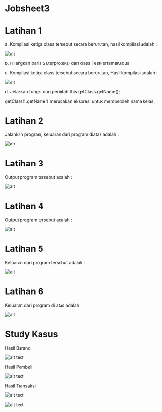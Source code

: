 # Jobsheet3

# Latihan 1

a.	Kompilasi ketiga class tersebut secara berurutan, hasil kompilasi adalah :

![alt](https://github.com/nandhitadvz/Jobsheet3/blob/master/1.TESTPERTAMAKEDUA.JPG)

b.	Hilangkan baris S1.terprotek() dari class TestPertamaKedua

c.	Kompilasi ketiga class tersebut secara berurutan, Hasil kompilasi adalah :

![alt](https://github.com/nandhitadvz/Jobsheet3/blob/master/1.JAWAB%20B.JPG)

d.	Jelaskan fungsi dari perintah this.getClass.getName();

getClass().getName() merupakan ekspresi untuk memperoleh nama kelas.

# Latihan 2

Jalankan program, keluaran dari program diatas adalah :

![alt](https://github.com/nandhitadvz/Jobsheet3/blob/master/2.konssprkls.JPG)

# Latihan 3

Output program tersebut adalah :

![alt](https://github.com/nandhitadvz/Jobsheet3/blob/master/3.gajah.JPG)

# Latihan 4

Output program tersebut adalah :

![alt](https://github.com/nandhitadvz/Jobsheet3/blob/master/4.demover.JPG)

# Latihan 5

Keluaran dari program tersebut adalah :

![alt](https://github.com/nandhitadvz/Jobsheet3/blob/master/5.hasil%20mt.JPG)

# Latihan 6

Keluaran dari program di atas adalah :

![alt](https://github.com/nandhitadvz/Jobsheet3/blob/master/6.PRAK1.JPG)

# Study Kasus

Hasil Barang

![alt text](https://github.com/nandhitadvz/Jobsheet3/blob/master/toko.JPG)

Hasil Pembeli

![alt text](https://github.com/nandhitadvz/Jobsheet3/blob/master/pembeli.JPG)

Hasil Transaksi

![alt text](https://github.com/nandhitadvz/Jobsheet3/blob/master/transaksi.JPG)

![alt text](https://github.com/nandhitadvz/Jobsheet3/blob/master/hasiltransaksi.JPG)
